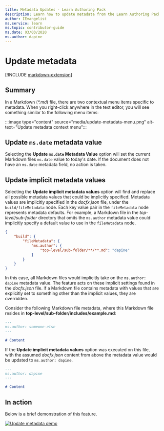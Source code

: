 ```yaml
---
title: Metadata Updates - Learn Authoring Pack
description: Learn how to update metadata from the Learn Authoring Pack, Visual Studio Code extension.
author: IEvangelist
ms.service: learn
ms.topic: contributor-guide
ms.date: 03/03/2020
ms.author: dapine
---
```


# Update metadata

[!INCLUDE [markdown-extension](includes/markdown-extension.md)]

## Summary

In a Markdown (*\*.md*) file, there are two contextual menu items specific to metadata. When you right-click anywhere in the text editor, you will see something similar to the following menu items:

:::image type="content" source="media/update-metadata-menu.png" alt-text="Update metadata context menu":::

## Update `ms.date` metadata value

Selecting the **Update `ms.date` Metadata Value** option will set the current Markdown files `ms.date` value to today's date. If the document does not have an `ms.date` metadata field, no action is taken.

## Update implicit metadata values

Selecting the **Update implicit metadata values** option will find and replace all possible metadata values that could be implicitly specified. Metadata values are implicitly specified in the *docfx.json* file, under the `build/fileMetadata` node. Each key value pair in the `fileMetadata` node represents metadata defaults. For example, a Markdown file in the *top-level/sub-folder* directory that omits the `ms.author` metadata value could implicitly specify a default value to use in the `fileMetadata` node.

```json
{
    "build": {
        "fileMetadata": {
            "ms.author": {
                "top-level/sub-folder/**/**.md": "dapine"
            }
        }
    }
}
```

In this case, all Markdown files would implicitly take on the `ms.author: dapine` metadata value. The feature acts on these implicit settings found in the *docfx.json* file. If a Markdown file contains metadata with values that are explicitly set to something other than the implicit values, they are overridden.

Consider the following Markdown file metadata, where this Markdown file resides in **top-level/sub-folder/includes/example.md**:

```markdown
---
ms.author: someone-else
---

# Content
```

If the **Update implicit metadata values** option was executed on this file, with the assumed *docfx.json* content from above the metadata value would be updated to `ms.author: dapine`.

```markdown
---
ms.author: dapine
---

# Content
```

## In action

Below is a brief demonstration of this feature.

[![Update metadata demo](media/update-metadata.gif)](media/update-metadata.gif#lightbox)
